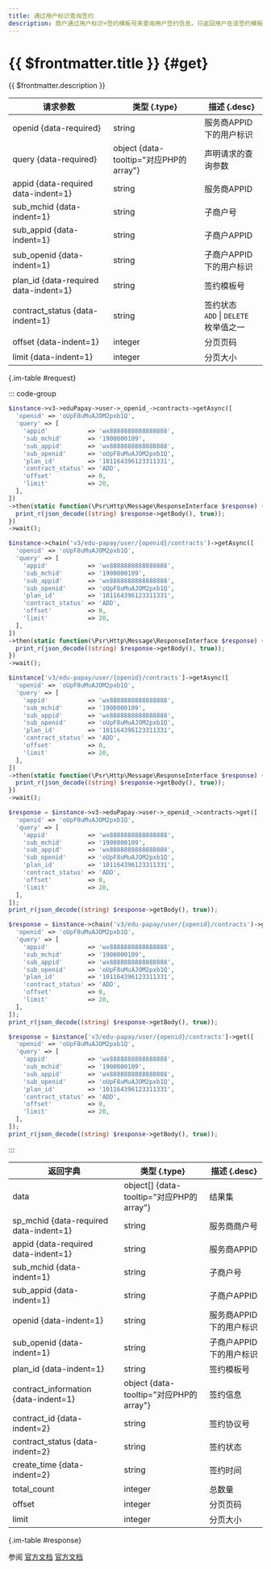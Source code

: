 ```yaml
---
title: 通过用户标识查询签约
description: 商户通过用户标识+签约模板号来查询用户签约信息，只返回用户在该签约模板下的有效签约（一个签约模板仅会存在一个有效签约）；若用户未与该签约模板签约，返回明确错误码
---
```


# {{ $frontmatter.title }} {#get}

{{ $frontmatter.description }}

| 请求参数 | 类型 {.type} | 描述 {.desc}
| --- | --- | ---
| openid {data-required} | string | 服务商APPID下的用户标识
| query {data-required} | object {data-tooltip="对应PHP的array"} | 声明请求的查询参数
| appid {data-required data-indent=1} | string | 服务商APPID
| sub_mchid {data-indent=1} | string | 子商户号
| sub_appid {data-indent=1} | string | 子商户APPID
| sub_openid {data-indent=1} | string | 子商户APPID下的用户标识
| plan_id {data-required data-indent=1} | string | 签约模板号
| contract_status {data-indent=1} | string | 签约状态<br/>`ADD` \| `DELETE` 枚举值之一
| offset {data-indent=1} | integer | 分页页码
| limit {data-indent=1} | integer | 分页大小

{.im-table #request}

::: code-group

```php [异步纯链式]
$instance->v3->eduPapay->user->_openid_->contracts->getAsync([
  'openid' => 'oUpF8uMuAJOM2pxb1Q',
  'query' => [
    'appid'           => 'wx8888888888888888',
    'sub_mchid'       => '1900000109',
    'sub_appid'       => 'wx8888888888888888',
    'sub_openid'      => 'oUpF8uMuAJOM2pxb1Q',
    'plan_id'         => '101164396123311331',
    'contract_status' => 'ADD',
    'offset'          => 0,
    'limit'           => 20,
  ],
])
->then(static function(\Psr\Http\Message\ResponseInterface $response) {
  print_r(json_decode((string) $response->getBody(), true));
})
->wait();
```

```php [异步声明式]
$instance->chain('v3/edu-papay/user/{openid}/contracts')->getAsync([
  'openid' => 'oUpF8uMuAJOM2pxb1Q',
  'query' => [
    'appid'           => 'wx8888888888888888',
    'sub_mchid'       => '1900000109',
    'sub_appid'       => 'wx8888888888888888',
    'sub_openid'      => 'oUpF8uMuAJOM2pxb1Q',
    'plan_id'         => '101164396123311331',
    'contract_status' => 'ADD',
    'offset'          => 0,
    'limit'           => 20,
  ],
])
->then(static function(\Psr\Http\Message\ResponseInterface $response) {
  print_r(json_decode((string) $response->getBody(), true));
})
->wait();
```

```php [异步属性式]
$instance['v3/edu-papay/user/{openid}/contracts']->getAsync([
  'openid' => 'oUpF8uMuAJOM2pxb1Q',
  'query' => [
    'appid'           => 'wx8888888888888888',
    'sub_mchid'       => '1900000109',
    'sub_appid'       => 'wx8888888888888888',
    'sub_openid'      => 'oUpF8uMuAJOM2pxb1Q',
    'plan_id'         => '101164396123311331',
    'contract_status' => 'ADD',
    'offset'          => 0,
    'limit'           => 20,
  ],
])
->then(static function(\Psr\Http\Message\ResponseInterface $response) {
  print_r(json_decode((string) $response->getBody(), true));
})
->wait();
```

```php [同步纯链式]
$response = $instance->v3->eduPapay->user->_openid_->contracts->get([
  'openid' => 'oUpF8uMuAJOM2pxb1Q',
  'query' => [
    'appid'           => 'wx8888888888888888',
    'sub_mchid'       => '1900000109',
    'sub_appid'       => 'wx8888888888888888',
    'sub_openid'      => 'oUpF8uMuAJOM2pxb1Q',
    'plan_id'         => '101164396123311331',
    'contract_status' => 'ADD',
    'offset'          => 0,
    'limit'           => 20,
  ],
]);
print_r(json_decode((string) $response->getBody(), true));
```

```php [同步声明式]
$response = $instance->chain('v3/edu-papay/user/{openid}/contracts')->get([
  'openid' => 'oUpF8uMuAJOM2pxb1Q',
  'query' => [
    'appid'           => 'wx8888888888888888',
    'sub_mchid'       => '1900000109',
    'sub_appid'       => 'wx8888888888888888',
    'sub_openid'      => 'oUpF8uMuAJOM2pxb1Q',
    'plan_id'         => '101164396123311331',
    'contract_status' => 'ADD',
    'offset'          => 0,
    'limit'           => 20,
  ],
]);
print_r(json_decode((string) $response->getBody(), true));
```

```php [同步属性式]
$response = $instance['v3/edu-papay/user/{openid}/contracts']->get([
  'openid' => 'oUpF8uMuAJOM2pxb1Q',
  'query' => [
    'appid'           => 'wx8888888888888888',
    'sub_mchid'       => '1900000109',
    'sub_appid'       => 'wx8888888888888888',
    'sub_openid'      => 'oUpF8uMuAJOM2pxb1Q',
    'plan_id'         => '101164396123311331',
    'contract_status' => 'ADD',
    'offset'          => 0,
    'limit'           => 20,
  ],
]);
print_r(json_decode((string) $response->getBody(), true));
```

:::

| 返回字典 | 类型 {.type} | 描述 {.desc}
| --- | --- | ---
| data | object[] {data-tooltip="对应PHP的array"} | 结果集
| sp_mchid {data-required data-indent=1} | string | 服务商商户号
| appid {data-required data-indent=1} | string | 服务商APPID
| sub_mchid {data-indent=1} | string | 子商户号
| sub_appid {data-indent=1} | string | 子商户APPID
| openid {data-indent=1} | string | 服务商APPID下的用户标识
| sub_openid {data-indent=1} | string | 子商户APPID下的用户标识
| plan_id {data-indent=1} | string | 签约模板号
| contract_information {data-indent=1} | object {data-tooltip="对应PHP的array"} | 签约信息
| contract_id {data-indent=2} | string | 签约协议号
| contract_status {data-indent=2} | string | 签约状态
| create_time {data-indent=2} | string | 签约时间
| total_count | integer | 总数量
| offset | integer | 分页页码
| limit | integer | 分页大小

{.im-table #response}

参阅 [官方文档](https://pay.weixin.qq.com/doc/v3/merchant/4012523265) [官方文档](https://pay.weixin.qq.com/doc/v3/partner/4012489548)
